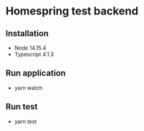 # Homespring test backend

## Installation

- Node 14.15.4
- Typescript 4.1.3

## Run application

- yarn watch


## Run test

- yarn test